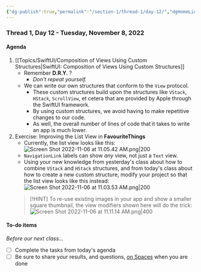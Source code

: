 ```yaml
---
{"dg-publish":true,"permalink":"/section-1/thread-1/day-12/","dgHomeLink":false}
---
```


### Thread 1, Day 12 - Tuesday, November 8, 2022
#### Agenda
1. [[Topics/SwiftUI/Composition of Views Using Custom Structures\|SwiftUI: Composition of Views Using Custom Structures]]
	- Remember **D.R.Y.** ?
		- *Don't repeat yourself.*
	- We can write our own structures that conform to the `View` protocol.
		- These custom structures build upon the structures like `VStack`, `HStack`, `ScrollView`, et cetera that are provided by Apple through the SwiftUI framework.
		- By using custom structures, we avoid having to make repetitive changes to our code.
		- As well, the overall number of lines of code that it takes to write an app is much lower.
2. Exercise: Improving the List View in **FavouriteThings**
	- Currently, the list view looks like this:
	  ![Screen Shot 2022-11-06 at 11.05.42 AM.png|200](/img/user/Attachments/Screen%20Shot%202022-11-06%20at%2011.05.42%20AM.png)
	- `NavigationLink` labels can show *any* view, not just a `Text` view.
	- Using your new knowledge from yesterday's class about how to combine `VStack` and `HStack` structures, and from today's class about how to create a new custom structure, modify your project so that the list view looks like this instead:	  
	  ![Screen Shot 2022-11-06 at 11.03.53 AM.png|200](/img/user/Attachments/Screen%20Shot%202022-11-06%20at%2011.03.53%20AM.png)
	> [!HINT]
	> To re-use existing images in your app and show a smaller square thumbnail, the view modifiers shown here will do the trick:
	> ![Screen Shot 2022-11-06 at 11.11.14 AM.png|400](/img/user/Attachments/Screen%20Shot%202022-11-06%20at%2011.11.14%20AM.png)
#### To-do items
*Before our next class...*
- [ ] Complete the tasks from today's agenda
- [ ] Be sure to share your results, and questions, [on Spaces](https://ca.spacesedu.com/) when you are done